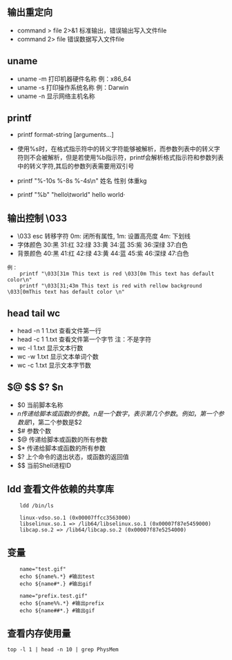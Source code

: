 ## 输出重定向

* command > file 2>&1 标准输出，错误输出写入文件file
* command 2> file 错误数据写入文件file

## uname

* uname -m 打印机器硬件名称 例：x86_64
* uname -s 打印操作系统名称 例：Darwin
* uname -n 显示网络主机名称

## printf

* printf  format-string  [arguments...]

* 使用%s时，在格式指示符中的转义字符能够被解析，而参数列表中的转义字符则不会被解析，但是若使用%b指示符，printf会解析格式指示符和参数列表中的转义字符,其后的参数列表需要用双引号

* printf "%-10s %-8s %-4s\n"  姓名  性别  体重kg

* printf "%b" "hello\tworld"  hello world·

## 输出控制 \033

- \033 esc 转移字符 0m: 闭所有属性, 1m: 设置高亮度 4m: 下划线
- 字体颜色 30:黑 31:红 32:绿 33:黄 34:蓝 35:紫 36:深绿 37:白色
- 背景颜色 40:黑 41:红 42:绿 43:黄 44:蓝 45:紫 46:深绿 47:白色

```
例：
    printf "\033[31m This text is red \033[0m This text has default color\n"
    printf "\033[31;43m This text is red with rellow background \033[0mThis text has default color \n"
```

## head tail wc
- head -n 1 1.txt 查看文件第一行
- head -c 1 1.txt 查看文件第一个字节 注：不是字符
- wc -l 1.txt 显示文本行数
- wc -w 1.txt 显示文本单词个数
- wc -c 1.txt 显示文本字节数

## $@ $$ $? $n 
- $0 当前脚本名称
- $n 传递给脚本或函数的参数。n 是一个数字，表示第几个参数。例如，第一个参数是$1，第二个参数是$2
- $# 参数个数
- $@ 传递给脚本或函数的所有参数
- $* 传递给脚本或函数的所有参数
- $? 上个命令的退出状态，或函数的返回值
- $\$ 当前Shell进程ID

## ldd 查看文件依赖的共享库
```
    ldd /bin/ls

    linux-vdso.so.1 (0x00007ffcc3563000)
    libselinux.so.1 => /lib64/libselinux.so.1 (0x00007f87e5459000)
    libcap.so.2 => /lib64/libcap.so.2 (0x00007f87e5254000)
```

## 变量
```
    name="test.gif"
    echo ${name%.*} #输出test
    echo ${name#*.} #输出gif

    name="prefix.test.gif"
    echo ${name%%.*} #输出prefix
    echo ${name##*.} #输出gif
```
## 查看内存使用量
```
top -l 1 | head -n 10 | grep PhysMem
```
